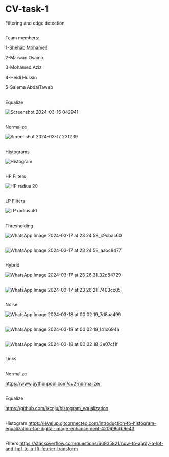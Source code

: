 # CV-task-1
Filtering and edge detection


##
Team members:

1-Shehab Mohamed 

2-Marwan Osama

3-Mohamed Aziz

4-Heidi Hussin

5-Salema AbdalTawab







##

Equalize 

![Screenshot 2024-03-16 042941](https://github.com/Shehab-Hegab/CV-task-1/assets/137138481/a42ff63b-03b3-45a9-9ee0-db379d5b2b5a)

##
Normalize

![Screenshot 2024-03-17 231239](https://github.com/Shehab-Hegab/CV-task-1/assets/137138481/8138f539-dc25-4ab9-b257-7854ae1ac234)



##
Histograms

![Histogram](https://github.com/sbme-tutorials/final_project-database_s23_icu16/assets/137138481/4347c5fc-d18e-4f3b-bc43-262eab4c73f6)

##

HP Filters

![HP radius 20](https://github.com/sbme-tutorials/final_project-database_s23_icu16/assets/137138481/87b2df8f-6727-48ea-8721-ede4d614c737)


##
LP Filters

![LP radius 40](https://github.com/sbme-tutorials/final_project-database_s23_icu16/assets/137138481/b5c0fd12-0946-482f-94b0-a09fedaa6fb9)


##


Thresholding 

![WhatsApp Image 2024-03-17 at 23 24 58_c9cbac60](https://github.com/sbme-tutorials/final_project-database_s23_icu16/assets/137138481/418dd656-eff7-4da6-8a6c-e524ca3b4320)

##

![WhatsApp Image 2024-03-17 at 23 24 58_aabc8477](https://github.com/sbme-tutorials/final_project-database_s23_icu16/assets/137138481/6f336bbd-f1a7-42db-a5c7-e2b4d24665aa)

##
Hybrid


![WhatsApp Image 2024-03-17 at 23 26 21_32d84729](https://github.com/sbme-tutorials/final_project-database_s23_icu16/assets/137138481/be2f20ba-a4ef-4f10-957f-3586eab44838)

##

![WhatsApp Image 2024-03-17 at 23 26 21_7403cc05](https://github.com/Shehab-Hegab/CV-task-1/assets/137138481/1b135769-1142-4ed4-b98a-43484b69f472)


##

Noise 


![WhatsApp Image 2024-03-18 at 00 02 19_7d8aa499](https://github.com/sbme-tutorials/final_project-database_s23_icu16/assets/137138481/ca6298b5-51a3-41ed-b474-286c4ce8b9d3)
##

![WhatsApp Image 2024-03-18 at 00 02 19_141c694a](https://github.com/sbme-tutorials/final_project-database_s23_icu16/assets/137138481/5cc2ea06-ccba-4439-ab5b-53f1012be6b6)

##

![WhatsApp Image 2024-03-18 at 00 02 18_3e07cf1f](https://github.com/sbme-tutorials/final_project-database_s23_icu16/assets/137138481/6f65c6fa-df9b-4067-93a9-dd702aacfb51)


##
Links


##
Normalize

https://www.pythonpool.com/cv2-normalize/


##
Equalize 

https://github.com/lxcnju/histogram_equalization

## 
Histogram 
https://levelup.gitconnected.com/introduction-to-histogram-equalization-for-digital-image-enhancement-420696db9e43

##
FIlters 
https://stackoverflow.com/questions/66935821/how-to-apply-a-lpf-and-hpf-to-a-fft-fourier-transform


